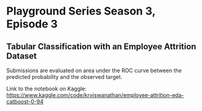 # Playground Series Season 3, Episode 3
## Tabular Classification with an Employee Attrition Dataset

Submissions are evaluated on area under the ROC curve between the predicted probability and the observed target.

Link to the notebook on Kaggle: https://www.kaggle.com/code/krviswanathan/employee-attrition-eda-catboost-0-94
